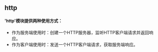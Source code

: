## http

#### 'http'模块提供两种使用方式：

- 作为服务端使用时：创建一个HTTP服务器，监听HTTP客户端请求并返回响应。
- 作为客户端使用时：发送一个HTTP客户端请求，获取服务端响应。



  
